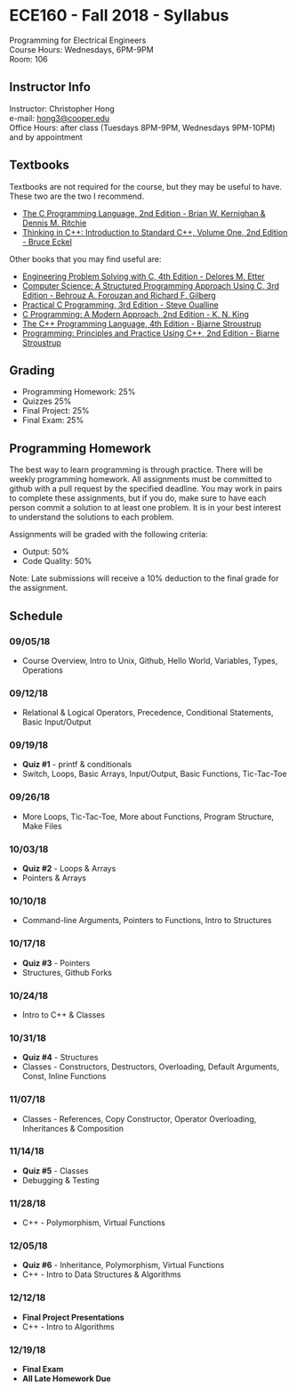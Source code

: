 # ECE160 - Fall 2018 - Syllabus
Programming for Electrical Engineers  
Course Hours: Wednesdays, 6PM-9PM  
Room: 106

## Instructor Info
Instructor: Christopher Hong  
e-mail: hong3@cooper.edu  
Office Hours: after class (Tuesdays 8PM-9PM, Wednesdays 9PM-10PM) and by appointment

## Textbooks
Textbooks are not required for the course, but they may be useful to have. These two are the two I recommend.
- [The C Programming Language, 2nd Edition - Brian W. Kernighan & Dennis M. Ritchie](https://amzn.to/2NExNfM)
- [Thinking in C++: Introduction to Standard C++, Volume One, 2nd Edition - Bruce Eckel](https://amzn.to/2CmyiKu)  

Other books that you may find useful are:
- [Engineering Problem Solving with C, 4th Edition - Delores M. Etter](https://amzn.to/2Q2Lbft)
- [Computer Science: A Structured Programming Approach Using C, 3rd Edition - Behrouz A. Forouzan and Richard F. Gilberg](https://amzn.to/2CbVOty)
- [Practical C Programming, 3rd Edition - Steve Oualline](https://amzn.to/2NJGgya)
- [C Programming: A Modern Approach, 2nd Edition - K. N. King](https://amzn.to/2NIz59E)
- [The C++ Programming Language, 4th Edition - Bjarne Stroustrup](https://amzn.to/2Q0hpYH)
- [Programming: Principles and Practice Using C++, 2nd Edition - Bjarne Stroustrup](https://amzn.to/2LU2onL)

## Grading
- Programming Homework: 25%
- Quizzes 25%
- Final Project: 25%
- Final Exam: 25%

## Programming Homework
The best way to learn programming is through practice. There will be weekly programming homework. All assignments must be committed to github with a pull request by the specified deadline. You may work in pairs to complete these assignments, but if you do, make sure to have each person commit a solution to at least one problem. It is in your best interest to understand the solutions to each problem.

Assignments will be graded with the following criteria:
- Output: 50%
- Code Quality: 50%  

Note: Late submissions will receive a 10% deduction to the final grade for the assignment. 

## Schedule
### 09/05/18  
- Course Overview, Intro to Unix, Github, Hello World, Variables, Types, Operations
 
### 09/12/18  
- Relational & Logical Operators, Precedence, Conditional Statements, Basic Input/Output

### 09/19/18  
- **Quiz #1** - printf & conditionals
- Switch, Loops, Basic Arrays, Input/Output, Basic Functions, Tic-Tac-Toe

### 09/26/18  
- More Loops, Tic-Tac-Toe, More about Functions, Program Structure, Make Files

### 10/03/18  
- **Quiz #2** - Loops & Arrays  
- Pointers & Arrays

### 10/10/18  
- Command-line Arguments, Pointers to Functions, Intro to Structures

### 10/17/18  
- **Quiz #3** - Pointers
- Structures, Github Forks

### 10/24/18  
- Intro to C++ & Classes

### 10/31/18  
- **Quiz #4** - Structures
- Classes - Constructors, Destructors, Overloading, Default Arguments, Const, Inline Functions

### 11/07/18  
- Classes - References, Copy Constructor, Operator Overloading, Inheritances & Composition

### 11/14/18  
- **Quiz #5** - Classes
- Debugging & Testing

### 11/28/18  
- C++ - Polymorphism, Virtual Functions

### 12/05/18  
- **Quiz #6** - Inheritance, Polymorphism, Virtual Functions
- C++ - Intro to Data Structures & Algorithms

### 12/12/18  
- **Final Project Presentations**  
- C++ - Intro to Algorithms

### 12/19/18  
- **Final Exam**  
- **All Late Homework Due**
